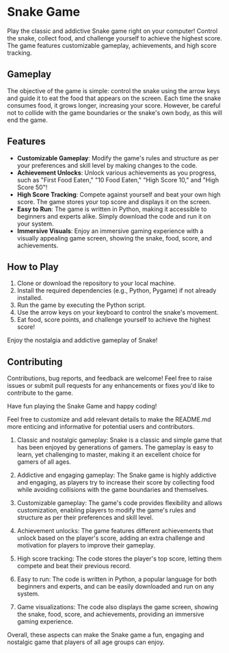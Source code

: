 # Snake Game

Play the classic and addictive Snake game right on your computer! Control the snake, collect food, and challenge yourself to achieve the highest score. The game features customizable gameplay, achievements, and high score tracking.

## Gameplay

The objective of the game is simple: control the snake using the arrow keys and guide it to eat the food that appears on the screen. Each time the snake consumes food, it grows longer, increasing your score. However, be careful not to collide with the game boundaries or the snake's own body, as this will end the game.

## Features

- **Customizable Gameplay**: Modify the game's rules and structure as per your preferences and skill level by making changes to the code.
- **Achievement Unlocks**: Unlock various achievements as you progress, such as "First Food Eaten," "10 Food Eaten," "High Score 10," and "High Score 50"!
- **High Score Tracking**: Compete against yourself and beat your own high score. The game stores your top score and displays it on the screen.
- **Easy to Run**: The game is written in Python, making it accessible to beginners and experts alike. Simply download the code and run it on your system.
- **Immersive Visuals**: Enjoy an immersive gaming experience with a visually appealing game screen, showing the snake, food, score, and achievements.

## How to Play

1. Clone or download the repository to your local machine.
2. Install the required dependencies (e.g., Python, Pygame) if not already installed.
3. Run the game by executing the Python script.
4. Use the arrow keys on your keyboard to control the snake's movement.
5. Eat food, score points, and challenge yourself to achieve the highest score!

Enjoy the nostalgia and addictive gameplay of Snake!

## Contributing

Contributions, bug reports, and feedback are welcome! Feel free to raise issues or submit pull requests for any enhancements or fixes you'd like to contribute to the game.

Have fun playing the Snake Game and happy coding!

Feel free to customize and add relevant details to make the README.md more enticing and informative for potential users and contributors.

1. Classic and nostalgic gameplay: Snake is a classic and simple game that has been enjoyed by generations of gamers. The gameplay is easy to learn, yet challenging to master, making it an excellent choice for gamers of all ages.

2. Addictive and engaging gameplay: The Snake game is highly addictive and engaging, as players try to increase their score by collecting food while avoiding collisions with the game boundaries and themselves.

3. Customizable gameplay: The game's code provides flexibility and allows customization, enabling players to modify the game's rules and structure as per their preferences and skill level.

4. Achievement unlocks: The game features different achievements that unlock based on the player's score, adding an extra challenge and motivation for players to improve their gameplay.

5. High score tracking: The code stores the player's top score, letting them compete and beat their previous record.

6. Easy to run: The code is written in Python, a popular language for both beginners and experts, and can be easily downloaded and run on any system.

7. Game visualizations: The code also displays the game screen, showing the snake, food, score, and achievements, providing an immersive gaming experience.

Overall, these aspects can make the Snake game a fun, engaging and nostalgic game that players of all age groups can enjoy.
